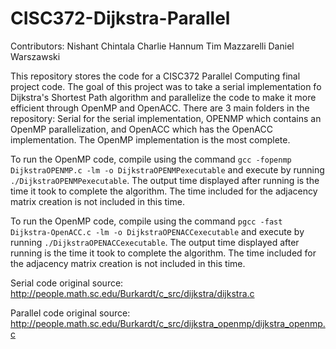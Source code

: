 # CISC372-Dijkstra-Parallel


Contributors:
Nishant Chintala
Charlie Hannum
Tim Mazzarelli
Daniel Warszawski

This repository stores the code for a CISC372 Parallel Computing final project code. The goal of this project was to take a serial implementation fo Dijkstra's Shortest Path algorithm and parallelize the code to make it more efficient through OpenMP and OpenACC. There are 3 main folders in the repository: Serial for the serial implementation, OPENMP which contains an OpenMP parallelization, and OpenACC which has the OpenACC implementation. The OpenMP implementation is the most complete.

To run the OpenMP code, compile using the command `gcc -fopenmp DijkstraOPENMP.c -lm -o DijkstraOPENMPexecutable` and execute by running `./DijkstraOPENMPexecutable`. The output time displayed after running is the time it took to complete the algorithm. The time included for the adjacency matrix creation is not included in this time.

To run the OpenMP code, compile using the command `pgcc -fast Dijkstra-OpenACC.c -lm -o DijkstraOPENACCexecutable` and execute by running `./DijkstraOPENACCexecutable`. The output time displayed after running is the time it took to complete the algorithm. The time included for the adjacency matrix creation is not included in this time.

Serial code original source: http://people.math.sc.edu/Burkardt/c_src/dijkstra/dijkstra.c

Parallel code original source: http://people.math.sc.edu/Burkardt/c_src/dijkstra_openmp/dijkstra_openmp.c
